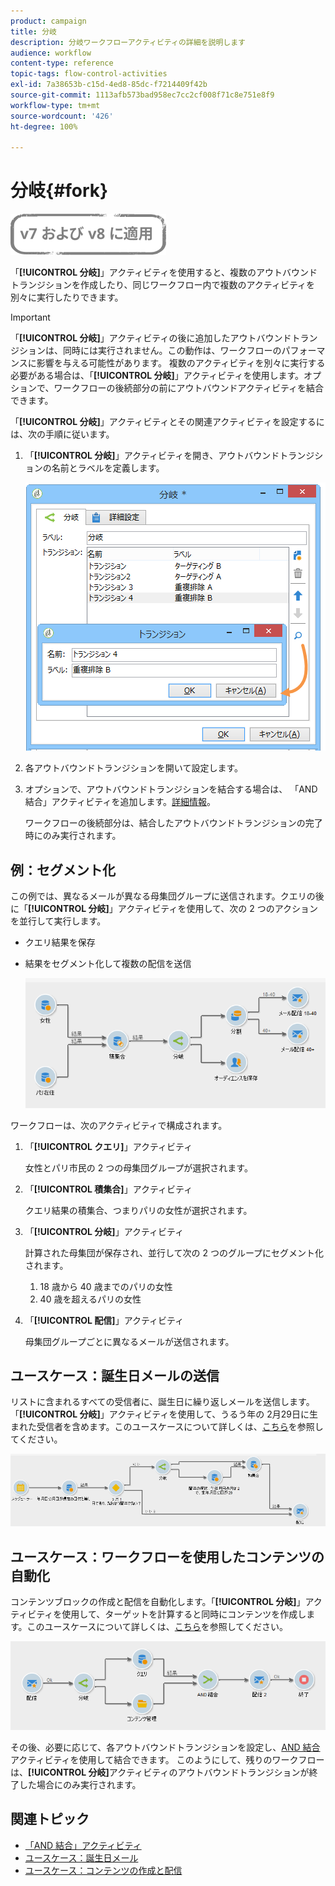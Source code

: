 ```yaml
---
product: campaign
title: 分岐
description: 分岐ワークフローアクティビティの詳細を説明します
audience: workflow
content-type: reference
topic-tags: flow-control-activities
exl-id: 7a38653b-c15d-4ed8-85dc-f7214409f42b
source-git-commit: 1113afb573bad958ec7cc2cf008f71c8e751e8f9
workflow-type: tm+mt
source-wordcount: '426'
ht-degree: 100%

---
```


# 分岐{#fork}

![](../../assets/common.svg)

「**[!UICONTROL 分岐]**」アクティビティを使用すると、複数のアウトバウンドトランジションを作成したり、同じワークフロー内で複数のアクティビティを別々に実行したりできます。

>[!IMPORTANT]
>
>「**[!UICONTROL 分岐]**」アクティビティの後に追加したアウトバウンドトランジションは、同時には実行されません。この動作は、ワークフローのパフォーマンスに影響を与える可能性があります。 複数のアクティビティを別々に実行する必要がある場合は、「**[!UICONTROL 分岐]**」アクティビティを使用します。オプションで、ワークフローの後続部分の前にアウトバウンドアクティビティを結合できます。

「**[!UICONTROL 分岐]**」アクティビティとその関連アクティビティを設定するには、次の手順に従います。

1. 「**[!UICONTROL 分岐]**」アクティビティを開き、アウトバウンドトランジションの名前とラベルを定義します。

   ![](assets/s_user_segmentation_fork.png)

1. 各アウトバウンドトランジションを開いて設定します。
1. オプションで、アウトバウンドトランジションを結合する場合は、 「AND 結合」アクティビティを追加します。[詳細情報](and-join.md)。

   ワークフローの後続部分は、結合したアウトバウンドトランジションの完了時にのみ実行されます。

## 例：セグメント化

この例では、異なるメールが異なる母集団グループに送信されます。クエリの後に「**[!UICONTROL 分岐]**」アクティビティを使用して、次の 2 つのアクションを並行して実行します。

* クエリ結果を保存
* 結果をセグメント化して複数の配信を送信

   ![2 つのクエリの積集合の後に「分岐」アクティビティが続き、その後に「リスト更新」アクティビティと「分割」アクティビティが続きます。](assets/wkf_fork_example.png)

ワークフローは、次のアクティビティで構成されます。

1. 「**[!UICONTROL クエリ]**」アクティビティ

   女性とパリ市民の 2 つの母集団グループが選択されます。

1. 「**[!UICONTROL 積集合]**」アクティビティ

   クエリ結果の積集合、つまりパリの女性が選択されます。

1. 「**[!UICONTROL 分岐]**」アクティビティ

   計算された母集団が保存され、並行して次の 2 つのグループにセグメント化されます。

   1. 18 歳から 40 歳までのパリの女性
   1. 40 歳を超えるパリの女性

1. 「**[!UICONTROL 配信]**」アクティビティ

   母集団グループごとに異なるメールが送信されます。

## ユースケース：誕生日メールの送信

リストに含まれるすべての受信者に、誕生日に繰り返しメールを送信します。「**[!UICONTROL 分岐]**」アクティビティを使用して、うるう年の 2月29日に生まれた受信者を含めます。このユースケースについて詳しくは、[こちら](sending-a-birthday-email.md)を参照してください。

![「テスト」アクティビティの後に「分岐」アクティビティが続き、その後に 2 つの「クエリ」アクティビティが続きます。](assets/birthday-workflow_usecase_1.png)

## ユースケース：ワークフローを使用したコンテンツの自動化

コンテンツブロックの作成と配信を自動化します。「**[!UICONTROL 分岐]**」アクティビティを使用して、ターゲットを計算すると同時にコンテンツを作成します。このユースケースについて詳しくは、[こちら](../../delivery/using/automating-via-workflows.md#creating-the-delivery-and-its-content)を参照してください。

![「配信」アクティビティの後に「分岐」アクティビティが続き、その後に「クエリ」アクティビティと「コンテンツ管理」アクティビティが続きます。この 2 つのアクティビティは「AND 結合」アクティビティで結合されています。](../../delivery/using/assets/d_ncs_content_workflow10.png)

その後、必要に応じて、各アウトバウンドトランジションを設定し、[AND 結合](and-join.md)アクティビティを使用して結合できます。 このようにして、残りのワークフローは、**[!UICONTROL 分岐]**&#x200B;アクティビティのアウトバウンドトランジションが終了した場合にのみ実行されます。

## 関連トピック

* [「AND 結合」アクティビティ](and-join.md)
* [ユースケース：誕生日メール](sending-a-birthday-email.md)
* [ユースケース：コンテンツの作成と配信](../../delivery/using/automating-via-workflows.md#creating-the-delivery-and-its-content)